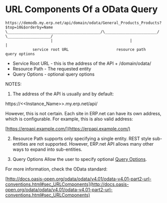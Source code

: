 # URL Components Of a OData Query

```
https://demodb.my.erp.net/api/domain/odata/General_Products_Products?$top=10&$orderby=Name
\_________________________________________/\_______________________/ \___________________/
                    |                                  |                        |
            service root URL                     resource path            query options
```

* Service Root URL - this is the address of the API + /domain/odata/
* Resource Path - The requested entity
* Query Options - optional query options

NOTES:
1. The address of the API is usually and by default:

https://<<Instance_Name>>.my.erp.net/api/

However, this is not certain. Each site in ERP.net can have its own address, which is configurable. For example, this is also valid address:

[https://erpapi.example.com/](https://erpapi.example.com/)

2. Resource Path supports only specifying a single entity.
REST style sub-entities are not supported. However, ERP.net API allows many other ways to expand into sub-entities.

3. Query Options
Allow the user to specify optional [Query Options](query-options.md).

For more information, check the OData standard:

[http://docs.oasis-open.org/odata/odata/v4.01/odata-v4.01-part2-url-conventions.html#sec_URLComponents](http://docs.oasis-open.org/odata/odata/v4.01/odata-v4.01-part2-url-conventions.html#sec_URLComponents)
